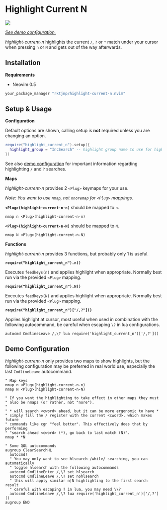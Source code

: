 # Highlight Current N

![](../assets/images/demo.gif)

*[See demo configuration.](#demo-configuration)*

*highlight-current-n* highlights the current `/`, `?` or `*` match
under your cursor when pressing `n` or `N` and gets out of the way afterwards.

## Installation

**Requirements**

- Neovim 0.5

```lua
your_package_manager "rktjmp/highlight-current-n.nvim"
```

## Setup & Usage

**Configuration**

Default options are shown, calling setup is **not** required unless you are
changing an option.

```lua
require("highlight_current_n").setup({
  highlight_group = "IncSearch" -- highlight group name to use for highlight
})
```

See also [demo configuration](#demo-configuration) for important information
regarding highlighting `/` and `?` searches.

**Maps**

*highlight-current-n* provides 2 `<Plug>` keymaps for your use.

*Note: You want to use `nmap`, not `nnoremap` for `<Plug>` mappings.*

**`<Plug>(highlight-current-n-n)`** should be mapped to `n`.

```viml
nmap n <Plug>(highlight-current-n-n)
```

**`<Plug>(highlight-current-n-N)`** should be mapped to `N`.

```viml
nmap N <Plug>(highlight-current-n-N)
```

**Functions**

*highlight-current-n* provides 3 functions, but probably only 1 is useful.

**`require("highlight_current_n").n()`**

Executes `feedkeys(n)` and applies highlight when appropriate. Normally best
run via the provided `<Plug>` mapping.

**`require("highlight_current_n").N()`**

Executes `feedkeys(N)` and applies highlight when appropriate. Normally best
run via the provided `<Plug>` mapping.

**`require("highlight_current_n")["/,?"]()`**

Applies highlight at cursor, most useful when used in combination with the
following autocommand, be careful when escaping `\?` in lua configurations.

```viml
autocmd CmdlineLeave /,\? lua require('highlight_current_n')['/,?']()
```

## Demo Configuration

*highlight-current-n* only provides two maps to show highlights, but the
following configuration may be preferred in real world use, especially the last
`CmdlineLeave` autocommand.

```viml
" Map keys
nmap n <Plug>(highlight-current-n-n)
nmap N <Plug>(highlight-current-n-N)

" If you want the highlighting to take effect in other maps they must
" also be nmaps (or rather, not "nore").
"
" * will search <cword> ahead, but it can be more ergonomic to have *
" simply fill the / register with the current <cword>, which makes future
" commands like cgn "feel better". This effectively does that by performing
" "search ahead <cword> (*), go back to last match (N)".
nmap * *N

" Some QOL autocommands
augroup ClearSearchHL
  autocmd!
  " You may only want to see hlsearch /while/ searching, you can automatically
  " toggle hlsearch with the following autocommands
  autocmd CmdlineEnter /,\? set hlsearch
  autocmd CmdlineLeave /,\? set nohlsearch
  " this will apply similar n|N highlighting to the first search result
  " careful with escaping ? in lua, you may need \\?
  autocmd CmdlineLeave /,\? lua require('highlight_current_n')['/,?']()
augroup END
```
